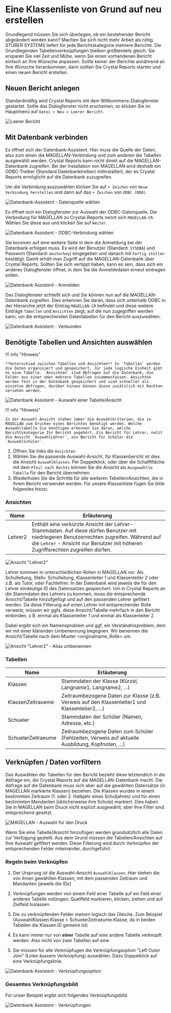 # Eine Klassenliste von Grund auf neu erstellen

Grundlegend müssen Sie sich überlegen, ob ein bestehender Bericht abgeändert werden kann? Machen Sie sich nicht mehr Arbeit als nötig. STÜBER SYSTEMS liefert für jede Berichtskategorie mehrere Berichte. Die Grundlegenden Tabellenverknüpfungen bleiben größtenteils gleich. Sie ersparen Sie viel Zeit und Mühe, wenn Sie einen vorhandenen Bericht einfach an Ihre Wünsche anpassen. Sollte keiner der Berichte annährend an Ihre Wünsche herankommen, dann sollten Sie Crystal Reports starten und einen neuen Bericht erstellen.

## Neuen Bericht anlegen

Standardmäßig wird Crystal Reports mit dem Willkommens-Dialogfenster gestartet. Sollte das Dialogfenster nicht erscheinen, so klicken Sie im Hauptmenü auf `Datei > Neu > Leerer Bericht`.

![Leerer Bericht](/assets/images/stept-by-step/create-class-list/file.new.empty-report.png)

## Mit Datenbank verbinden

Es öffnet sich der Datenbank-Assistent. Hier muss die Quelle der Daten, also zum einen die MAGELLAN-Verbindung und zum anderen die Tabellen ausgewählt werden. Crystal Reports kann nicht direkt auf die MAGELLAN-Datenbank zugreifen. Bei der Installation von MAGELLAN wird deshalb ein ODBC-Treiber (Standard Datenbanktreiber) mitinstalliert, der es Crystal Reports ermöglicht auf die Datenbank zuzugreifen.

Um die Verbindung auszuwählen klicken Sie auf `+ Zeichen` von `Neue Verbindung herstellen` und dann auf das `+ Zeichen` von `ODBC (RDO)`.

![Datenbank-Assistent - Datenquelle wählen](/assets/images/stept-by-step/create-class-list/assistant.database.select-datasource.png)

Es öffnet sich ein Dialogfenster zur Auswahl der ODBC-Datenquelle. Die Verbindung für MAGELLAN zu Crystal-Reports nennt sich `MAGELLAN-CR`. Wählen Sie diese aus und klicken Sie auf `Weiter`.

![Datenbank Assistent - ODBC-Verbindung wählen](/assets/images/stept-by-step/create-class-list/assistant.database.select-odbc.png)

Sie kommen auf eine weitere Seite in dem die Anmeldung bei der Datenbank erfolgen muss. Es wird der Benutzer (Standard: `SYSDBA`) und Passwort (Standard: `masterkey`) eingegeben und danach mit `Fertig stellen` bestätigt. Damit erhält man Zugriff auf die MAGELLAN-Datenbank über Crystal Reports. Sollten Sie sich vertippt haben, kann es sein, dass sich ein anderes Dialogfenster öffnet, in dem Sie die Anmeldedaten erneut eintragen sollen.

![Datenbank Assistent - Anmelden](/assets/images/stept-by-step/create-class-list/assistant.database.odbc-credentials.png)

Das Dialogfenster schließt sich und Sie können nun auf die MAGELLAN-Datenbank zugreifen. Dies erkennen Sie daran, dass sich unterhalb ODBC in der Hierarchie jetzt der Eintrag `MAGELLAN-CR` befindet und diese weitere Einträge `Tabellen` und `Ansichten` zeigt, auf die nun zugegriffen werden kann, um die entsprechenden Datentabellen für den Bericht auszuwählen.

![Datenbank Assistent - Verbunden](/assets/images/stept-by-step/create-class-list/assistant.database.connected.png)

## Benötigte Tabellen und Ansichten auswählen

!!! info "Hinweis"

    **Unterschied zwischen Tabellen und Ansichten** In `Tabellen` werden die Daten organisiert und gespeichert. Jür jede logische Einheit gibt es eine Tabelle. `Ansichten` sind Abfragen auf die Datenbank, die Felder aus einer oder mehrere Tabellen zusammenfassen. Ansichten werden fest in der Datenbank gespeichert und sind schneller als einzelne Abfragen, darüber hinaus können diese zusätzlich mit Rechten versehen werden.

![Datenbank Assistent - Auswahl einer Tabelle/Ansicht](/assets/images/stept-by-step/create-class-list/assistant.database.select.png)

!!! info "Hinweis"

    In der Auswahl-Ansicht stehen immer die Auswahlkriterien, die in MAGELLAN zum Drucken eines Berichtes benötigt werden. Welche Auswahltabelle Sie benötigen erkennen Sie daran, welche Berichtskategorie Ihr Bericht angehört. Ein Bericht für Lehrer, nutzt die Ansicht `AuswahlLehrer`, ein Bericht für Schüler die `AuswahlSchüler`.

1. Öffnen Sie links die `Ansichten`
2. Wählen Sie die passende Auswahl-Ansicht, für Klassenbericht ist dies die Ansicht `AuswahlKlassen`. Per Doppelklick, oder über die Schalftfläche mit dem `Pfeil nach Rechts` können Sie die Ansicht als `Ausgewählte Tabelle` für den Bericht übernehmen.
3. Wiederholen Sie die Schritte für alle weiteren Tebellen/Ansichten, die in ihrem Bericht verwendet werden. Für unsere Klassenliste fügen Sie bitte folgendes hinzu:

### Ansichten

Name    | Erläuterung
------- | -----------
Lehrer2 | Enthält eine verkürzte Ansicht der Lehrer-Stammdaten. Auf diese dürfen Benutzer mit niedriegeren Benutzerrechten zugreifen. Während auf die `Lehrer` - Ansicht nur Benutzer mit höheren Zugriffsrechten zugreifen dürfen.

![Ansicht "Lehrer2"](/assets/images/stept-by-step/objects/view.lehrer2.png)

Lehrer kommen in unterschiedlichen Rollen in MAGELLAN vor. Als Schulleitung, Stellv. Schulleitung, Klassenleiter 1 und Klassenleiter 2 oder z.B. als Tutor, oder Fachlehrer. In der Datenbank wird jeweils die für den Lehrer eindeutige ID des Datensatzes gespeichert. Um in Crystal Reports an die Stammdaten des Lehrers zu kommen, muss die entsprechende Ansicht/Tabelle hinzufgefügt und auf den passenden Lehrer gefiltert werden. Da diese Filterung auf einen Lehrer mit entsprechender Rolle verweist, müssen wir ggfs. diese Ansicht/Tabelle mehrfach in den Bericht einbinden, z.B. einmal als Klassenleiter 1 und einmal als Klassenleiter 2.

Dabei ergibt sich ein Namensproblem und ggf. ein Verständnisproblem, dem wir mit einer klärenden Umbenennung begegnen. Wir benennen die Ansicht/Tabelle nach dem Muster <originalname_Rolle\> um.

![Ansicht "Lehrer2" - Alias umbenennen](/assets/images/stept-by-step/create-class-list/assistant.database.rename-alias.png)

### Tabellen

Name               | Erläuterung
------------------ | -----------
Klassen            | Stammdaten der Klasse (Kürzel, Langname1, Langname2, ...)
KlassenZeitraueme  | Zeitraumbezogene Daten zur Klasse (z.B. Verweis auf den Klassenleiter1 und Klassenleiter2, ...)
Schueler           | Stammdaten der Schüler (Namen, Adresse, etc.)
SchuelerZeitraeume | Zeitraumbezogene Daten zum Schüler (Fehlzeiten, Verweis auf aktuelle Ausbildung, Kopfnoten, ...)

## Verknüpfen / Daten vorfiltern

Das Auswählen der Tabellen für den Bericht bezieht diese letztendlich in die Abfrage ein, die Crystal Reports auf die MAGELLAN-Datenbank macht. Die Abfrage auf die Datenbank muss sich aber auf die gewählten Datensätze (in MAGELLAN markierte Klassen) beziehen. Die Klassen wurden in einem bestimmten Zeitraum (1. oder 2. Halbjahr eines Schuljahres) und für einen bestimmten Mandanten (üblicherweise ihre Schule) markiert. Dies haben Sie in MAGELLAN beim Druck nicht explizit ausgewählt, aber Ihre Filter sind entsprechend gesetzt.

![MAGELLAN - Auswahl für den Druck](/assets/images/stept-by-step/create-class-list/magellan.classes.select.png)

Wenn Sie eine Tabelle/Ansicht hinzufügen werden grundsätzlich alle Daten zur Verfügung gestellt. Aus dem Grund müssen die Tabellen/Ansichten auf Ihre Auswahl gefiltert werden. Diese Filterung wird durch Verknüpfen der entsprechenden Felder miteinander, durchgeführt.

### Regeln beim Verknüpfen

1. Der Ursprung ist die Auswahl-Ansicht `AuswahlKlassen`. Hier stehen die von ihnen gewählten Klassen, mit dem passenden Zeitraum und Mandanten (jeweils die IDs)

2. Verknüpfungen werden von einem Feld einer Tabelle auf ein Feld einer anderen Tabelle vollzogen. Quellfeld markieren, klicken, ziehen und auf Zielfeld loslassen.

3. Die zu verknüpfenden Felder meinen logisch das Gleiche. Zum Beispiel (AuswahlKlassen.Klasse > SchuelerZeitraeume.Klasse, da in beiden Tabellen die Klassen.ID gemeint ist)

4. Es kann immer nur von **einer** Tabelle auf eine andere Tabelle verknüpft werden. Also nicht von zwei Tabellen auf eine

5. Sie müssen für alle Verknüpfugen die Verknüpfungsoption "Left Outer Join" (Linke äussere Verknüpfung) auswählen. Dazu Doppelklick auf eine Verknüpfungslinie.

![Datenbank Assistent - Verknüpfungsoption](/assets/images/stept-by-step/create-class-list/assistant.database.verknuepfen-option.png)

### Gesamtes Verknüpfungsbild

Für unser Beispiel ergibt sich folgendes Verknüpfungsbild.

![Datenbank Assistent - Verknüpfungen](/assets/images/stept-by-step/create-class-list/assistant.database.verknuepfen.png)